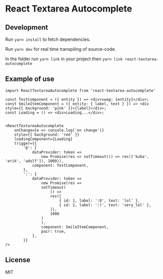 # React Textarea Autocomplete

## Development

Run `yarn install` to fetch dependencies.

Run `yarn dev` for real time transpiling of source-code.

In the folder run `yarn link` in your project then `yarn link react-textarea-autocomplete`

## Example of use
    import ReactTextareaAutocomplete from 'react-textarea-autocomplete'

    const TestComponent = ({ entity }) => <div>swag: {entity}</div>;
    const SmileItemComponent = ({ entity: { label, text } }) => <div style={{ background: 'pink' }}>{label}</div>;
    const Loading = () => <div>Loading...</div>;


    <ReactTextareaAutocomplete
        onChange={e => console.log('on change')}
        style={{ background: 'red' }}
        loadingComponent={Loading}
        trigger={{
            '@': {
                dataProvider: token =>
                    new Promise(res => setTimeout(() => res(['kuba', 'erik', 'adolf']), 1000)),
                component: TestComponent,
            },
            ':': {
                dataProvider: token =>
                    new Promise(res =>
                    setTimeout(
                        () =>
                        res([
                            { id: 1, label: ':D', text: 'lol' },
                            { id: 2, label: ':)', text: 'very_lol' },
                        ]),
                        1000
                    )
                    ),
                    component: SmileItemComponent,
                    pair: true,
                },
            }}
    />

## License

MIT
